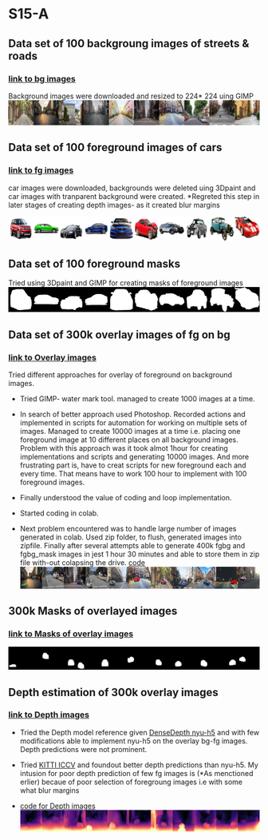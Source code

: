 # S15-A
## Data set of 100 backgroung images of streets & roads   
### [link to bg images](https://drive.google.com/open?id=1nc1Yi_p7G7qDY8Gsl42keVgg6t-AQyGh)    
Background images were downloaded and resized to 224* 224 uing GIMP
![Image](https://github.com/DrVenkataRajeshKumar/S15-A/blob/master/9.png)


## Data set of 100 foreground images of cars   
### [link to fg images](https://drive.google.com/open?id=1WFGmx-W2OBwhcEuqEANuUtc5JnRvtKA9)   
car images were downloaded, backgrounds were deleted uing 3Dpaint and car images with tranparent background were created.
 *Regreted this step in later stages of creating depth images- as it created blur margins
 
 ![Image](https://github.com/DrVenkataRajeshKumar/S15-A/blob/master/97.png)




## Data set of 100 foreground masks
Tried using 3Dpaint and GIMP for creating masks of foreground images
![Image](https://github.com/DrVenkataRajeshKumar/S15-A/blob/master/masks.png)





## Data set of 300k overlay images of fg on bg  
### [link to Overlay images](https://drive.google.com/open?id=1c8tO4rYzJtpDFUu5bJ0XBE9uvtl6ZWzH)  
Tried different approaches for overlay of foreground on background images.  
* Tried GIMP- water mark tool. managed to create 1000 images at a time.  
* In search of better approach used Photoshop. Recorded actions and implemented in scripts for automation for working on multiple sets of images. Managed to create 10000 images at a time i.e. placing one foreground image at 10 different places on all background images. Problem with this approach was it took almot 1hour for creating implementations and scripts and generating 10000 images. And more frustrating part is, have to creat scripts for new foreground each and every time. That means have to work 100 hour to implement with 100 foreground images.  
* Finally understood the value of coding and loop implementation. 

* Started coding in colab. 
* Next problem encountered was to handle large number of images generated in colab.
Used zip folder, to flush, generated images into zipfile.
Finally after several attempts able to generate 400k fgbg and fgbg_mask images in jest 1 hour 30 minutes and able to store them in zip file with-out colapsing the drive. [code](https://github.com/DrVenkataRajeshKumar/S15-A/blob/master/trail15a.ipynb)
![Image](https://github.com/DrVenkataRajeshKumar/S15-A/blob/master/overlay.png)

## 300k Masks of overlayed images
### [link to Masks of overlay images](https://drive.google.com/open?id=1og3tDEszR1N6lqEZsc6DE3s-9EG3cfzp)
![Image](https://github.com/DrVenkataRajeshKumar/S15-A/blob/master/overlay%20mask.png)


## Depth estimation of 300k overlay images   
### [link to Depth images](https://drive.google.com/open?id=1JUupNIBdN-oZdGwyctPhyzOPpKqO3_86)   
* Tried the Depth model reference given [DenseDepth nyu-h5](https://github.com/ialhashim/DenseDepth/blob/master/DenseDepth.ipynb) and with few modifications able to implement nyu-h5 on the overlay bg-fg images.    
Depth predictions were not prominent. 
 
* Tried [KITTI ICCV](https://github.com/nianticlabs/monodepth2) and foundout better depth predictions than nyu-h5. My intusion for poor depth prediction of few fg images is (*As menctioned erlier) becaue of poor selection of foregroung images i.e with some what blur margins
* [code for Depth images](https://github.com/DrVenkataRajeshKumar/S15-A/blob/master/depth.ipynb)
![Image](https://github.com/DrVenkataRajeshKumar/S15-A/blob/master/depth.png)
